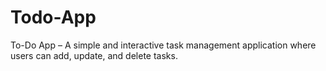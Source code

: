 # Todo-App
To-Do App – A simple and interactive task management application where users can add, update, and delete tasks.
